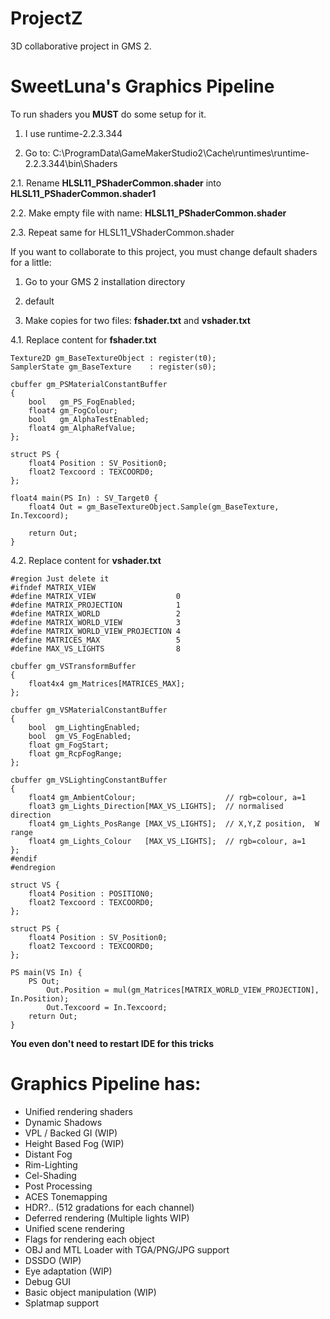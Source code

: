 # ProjectZ
3D collaborative project in GMS 2.

# SweetLuna's Graphics Pipeline
To run shaders you **MUST** do some setup for it.

1. I use runtime-2.2.3.344

2. Go to: C:\ProgramData\GameMakerStudio2\Cache\runtimes\runtime-2.2.3.344\bin\Shaders

2.1. Rename **HLSL11_PShaderCommon.shader** into **HLSL11_PShaderCommon.shader1**

2.2. Make empty file with name: **HLSL11_PShaderCommon.shader**

2.3. Repeat same for HLSL11_VShaderCommon.shader

If you want to collaborate to this project, you must change default shaders for a little:

1. Go to your GMS 2 installation directory

2. default

3. Make copies for two files: **fshader.txt** and **vshader.txt**

4.1. Replace content for **fshader.txt**

```hlsl
Texture2D gm_BaseTextureObject : register(t0);
SamplerState gm_BaseTexture    : register(s0);

cbuffer gm_PSMaterialConstantBuffer
{
	bool   gm_PS_FogEnabled;
	float4 gm_FogColour;
	bool   gm_AlphaTestEnabled;
	float4 gm_AlphaRefValue;
};

struct PS {
    float4 Position : SV_Position0;
    float2 Texcoord : TEXCOORD0;
};

float4 main(PS In) : SV_Target0 {
    float4 Out = gm_BaseTextureObject.Sample(gm_BaseTexture, In.Texcoord);
    
    return Out;
}
```

4.2. Replace content for **vshader.txt**

```hlsl
#region Just delete it
#ifndef MATRIX_VIEW
#define	MATRIX_VIEW                  0
#define	MATRIX_PROJECTION            1
#define	MATRIX_WORLD                 2
#define	MATRIX_WORLD_VIEW            3
#define	MATRIX_WORLD_VIEW_PROJECTION 4
#define	MATRICES_MAX                 5 
#define	MAX_VS_LIGHTS                8

cbuffer gm_VSTransformBuffer
{
	float4x4 gm_Matrices[MATRICES_MAX];
};

cbuffer gm_VSMaterialConstantBuffer
{
	bool  gm_LightingEnabled;
	bool  gm_VS_FogEnabled;
	float gm_FogStart;
	float gm_RcpFogRange;
};

cbuffer gm_VSLightingConstantBuffer
{
	float4 gm_AmbientColour;                    // rgb=colour, a=1
	float3 gm_Lights_Direction[MAX_VS_LIGHTS];  // normalised direction
	float4 gm_Lights_PosRange [MAX_VS_LIGHTS];  // X,Y,Z position,  W range
	float4 gm_Lights_Colour   [MAX_VS_LIGHTS];  // rgb=colour, a=1
};
#endif
#endregion

struct VS {
    float4 Position : POSITION0;
    float2 Texcoord : TEXCOORD0;
};

struct PS {
    float4 Position : SV_Position0;
    float2 Texcoord : TEXCOORD0;
};

PS main(VS In) {
    PS Out;
        Out.Position = mul(gm_Matrices[MATRIX_WORLD_VIEW_PROJECTION], In.Position);
        Out.Texcoord = In.Texcoord;
    return Out;
}
```

**You even don't need to restart IDE for this tricks**

# Graphics Pipeline has:
 * Unified rendering shaders
 * Dynamic Shadows
 * VPL / Backed GI (WIP)
 * Height Based Fog (WIP)
 * Distant Fog
 * Rim-Lighting
 * Cel-Shading
 * Post Processing
 * ACES Tonemapping
 * HDR?.. (512 gradations for each channel)
 * Deferred rendering (Multiple lights WIP)
 * Unified scene rendering
 * Flags for rendering each object
 * OBJ and MTL Loader with TGA/PNG/JPG support
 * DSSDO (WIP)
 * Eye adaptation (WIP)
 * Debug GUI
 * Basic object manipulation (WIP)
 * Splatmap support
 
 
 
